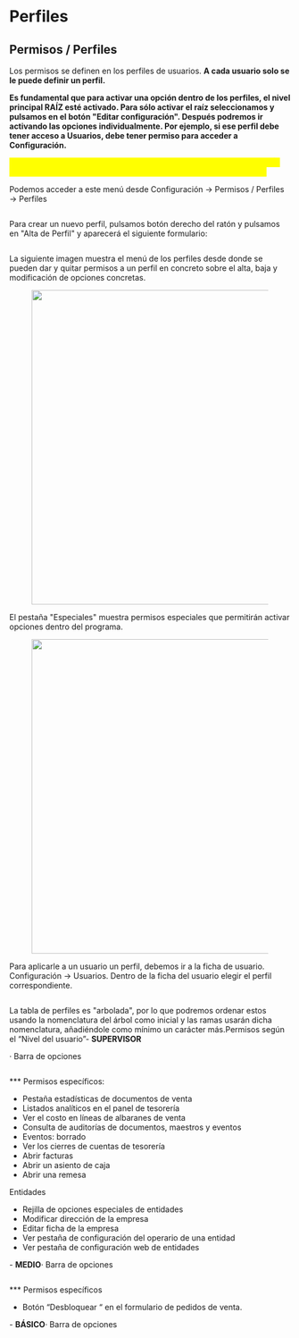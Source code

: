 # Perfiles

## Permisos / Perfiles

Los permisos se definen en los perfiles de usuarios. **A cada usuario solo se le puede definir un perfil.**

**Es fundamental que para activar una opción dentro de los perfiles, el nivel principal RAÍZ esté activado. Para sólo activar el raíz seleccionamos y pulsamos en el botón "Editar configuración". Después podremos ir activando las opciones individualmente. Por ejemplo, si ese perfil debe tener acceso a Usuarios, debe tener permiso para acceder a Configuración.**

<mark style="color:yellow;">**\*\*\* En caso de estar activada alguna opción y no estar activada la RAÍZ no se verá ninguna opción en el panel de opciones lateral izquierdo.**</mark>

Podemos acceder a este menú desde Configuración → Permisos / Perfiles → Perfiles

<figure><img src="../../../.gitbook/assets/2.png" alt=""><figcaption></figcaption></figure>

Para crear un nuevo perfil, pulsamos botón derecho del ratón y pulsamos en "Alta de Perfil" y aparecerá el siguiente formulario:

<figure><img src="../../../.gitbook/assets/3.png" alt=""><figcaption></figcaption></figure>

La siguiente imagen muestra el menú de los perfiles desde donde se pueden dar y quitar permisos a un perfil en concreto sobre el alta, baja y modificación de opciones concretas.

<figure><img src="../../../.gitbook/assets/4 (1).png" alt="" width="563"><figcaption></figcaption></figure>

El pestaña "Especiales" muestra permisos especiales que permitirán activar opciones dentro del programa.

<figure><img src="../../../.gitbook/assets/5.png" alt="" width="563"><figcaption></figcaption></figure>

Para aplicarle a un usuario un perfil, debemos ir a la ficha de usuario. Configuración → Usuarios. Dentro de la ficha del usuario elegir el perfil correspondiente.

<figure><img src="../../../.gitbook/assets/image (2).png" alt=""><figcaption></figcaption></figure>

La tabla de perfiles es "arbolada", por lo que podremos ordenar estos usando la nomenclatura del árbol como inicial y las ramas usarán dicha nomenclatura, añadiéndole como mínimo un carácter más.Permisos según el “Nivel del usuario”- **SUPERVISOR**

· Barra de opciones

<figure><img src="../../../.gitbook/assets/imagen (17) (3) (1).png" alt=""><figcaption></figcaption></figure>

\*\*\* Permisos específicos:

* Pestaña estadísticas de documentos de venta
* Listados analíticos en el panel de tesorería
* Ver el costo en líneas de albaranes de venta
* Consulta de auditorías de documentos, maestros y eventos
* Eventos: borrado
* Ver los cierres de cuentas de tesorería
* Abrir facturas
* Abrir un asiento de caja
* Abrir una remesa

Entidades

* Rejilla de opciones especiales de entidades
* Modificar dirección de la empresa
* Editar ficha de la empresa
* Ver pestaña de configuración del operario de una entidad
* Ver pestaña de configuración web de entidades

\- **MEDIO**· Barra de opciones

<figure><img src="../../../.gitbook/assets/imagen (19) (1) (1) (2).png" alt=""><figcaption></figcaption></figure>

\*\*\* Permisos específicos

* Botón “Desbloquear “ en el formulario de pedidos de venta.

\- **BÁSICO**· Barra de opciones

<figure><img src="../../../.gitbook/assets/imagen (18) (2) (2).png" alt=""><figcaption></figcaption></figure>
